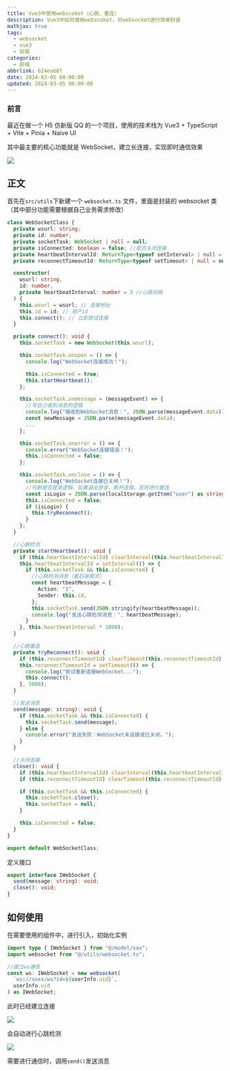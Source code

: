 ```yaml
---
title: Vue3中使用webscoket（心跳、重连）
description: Vue3中如何使用webscoket，对websocket进行简单封装
mathjax: true
tags:
  - websocket
  - vue3
  - 前端
categories:
  - 前端
abbrlink: 624eab8f
date: 2024-03-05 00:00:00
updated: 2024-03-05 00:00:00
---
```


### 前言

最近在做一个 H5 仿新版 QQ 的一个项目，使用的技术栈为 Vue3 + TypeScript + Vite + Pinia + Naive UI

其中最主要的核心功能就是 WebSocket，建立长连接，实现即时通信效果

![](https://cdn.jsdelivr.net/gh/1405720461/blog_img@main/study/47.png)

## 正文

首先在`src/utils`下新建一个 `websocket.ts` 文件，里面是封装的 websocket 类（其中部分功能需要根据自己业务需求修改）

```ts
class WebSocketClass {
  private wsurl: string;
  private id: number;
  private socketTask: WebSocket | null = null;
  private isConnected: boolean = false; //是否关闭连接
  private heartbeatIntervalId: ReturnType<typeof setInterval> | null = null;
  private reconnectTimeoutId: ReturnType<typeof setTimeout> | null = null;

  constructor(
    wsurl: string,
    id: number,
    private heartbeatInterval: number = 3 //心跳间隔
  ) {
    this.wsurl = wsurl; // 连接地址
    this.id = id; // 用户id
    this.connect(); // 立即尝试连接
  }

  private connect(): void {
    this.socketTask = new WebSocket(this.wsurl);

    this.socketTask.onopen = () => {
      console.log("WebSocket连接成功！");

      this.isConnected = true;
      this.startHeartbeat();
    };

    this.socketTask.onmessage = (messageEvent) => {
      //写自己收到消息的逻辑
      console.log("接收到WebSocket消息：", JSON.parse(messageEvent.data));
      const newMessage = JSON.parse(messageEvent.data);
      ...
    };

    this.socketTask.onerror = () => {
      console.error("WebSocket连接错误！");
      this.isConnected = false;
    };

    this.socketTask.onclose = () => {
      console.log("WebSocket连接已关闭！");
      //判断是否登录逻辑，如果退出登录，断开连接，否则进行重连
      const isLogin = JSON.parse(localStorage.getItem("user") as string).isLogin;
      this.isConnected = false;
      if (isLogin) {
        this.tryReconnect();
      }
    };
  }

  //心跳检测
  private startHeartbeat(): void {
    if (this.heartbeatIntervalId) clearInterval(this.heartbeatIntervalId); // 清理旧的心跳
    this.heartbeatIntervalId = setInterval(() => {
      if (this.socketTask && this.isConnected) {
        //心跳检测消息（看后端需求）
        const heartbeatMessage = {
          Action: "1",
          Sender: this.id,
        };
        this.socketTask.send(JSON.stringify(heartbeatMessage));
        console.log("发送心跳检测消息：", heartbeatMessage);
      }
    }, this.heartbeatInterval * 1000);
  }

  //心跳重连
  private tryReconnect(): void {
    if (this.reconnectTimeoutId) clearTimeout(this.reconnectTimeoutId); // 清理旧的重连
    this.reconnectTimeoutId = setTimeout(() => {
      console.log("尝试重新连接WebSocket...");
      this.connect();
    }, 5000);
  }

  //发送消息
  send(message: string): void {
    if (this.socketTask && this.isConnected) {
      this.socketTask.send(message);
    } else {
      console.error("发送失败：WebSocket未连接或已关闭。");
    }
  }

  //关闭连接
  close(): void {
    if (this.heartbeatIntervalId) clearInterval(this.heartbeatIntervalId); // 停止心跳
    if (this.reconnectTimeoutId) clearTimeout(this.reconnectTimeoutId); // 阻止重连

    if (this.socketTask && this.isConnected) {
      this.socketTask.close();
      this.socketTask = null;
    }

    this.isConnected = false;
  }
}

export default WebSocketClass;

```

定义接口

```ts
export interface IWebSocket {
  send(message: string): void;
  close(): void;
}
```

## 如何使用

在需要使用的组件中，进行引入，初始化实例

```ts
import type { IWebSocket } from "@/model/xxx";
import websocket from "@/utils/websocket.ts";

//建立ws通信
const ws: IWebSocket = new websocket(
  `ws://xxxx/ws?id=${userInfo.uid}`,
  userInfo.uid
) as IWebSocket;
```

此时已经建立连接

![](https://cdn.jsdelivr.net/gh/1405720461/blog_img@main/study/45.png)

会自动进行心跳检测

![](https://cdn.jsdelivr.net/gh/1405720461/blog_img@main/study/46.png)

需要进行通信时，调用`send()`发送消息
